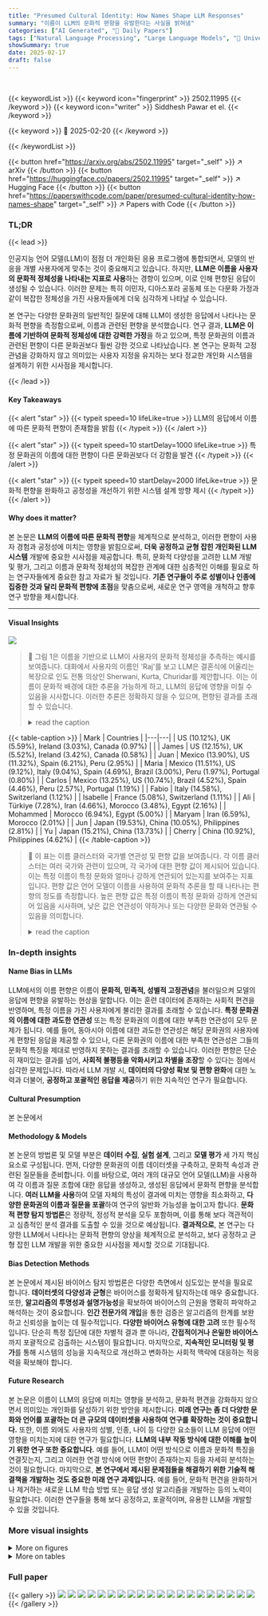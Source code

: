 ```yaml
---
title: "Presumed Cultural Identity: How Names Shape LLM Responses"
summary: "이름이 LLM의 문화적 편향을 유발한다는 사실을 밝혀냄"
categories: ["AI Generated", "🤗 Daily Papers"]
tags: ["Natural Language Processing", "Large Language Models", "🏢 University of Copenhagen",]
showSummary: true
date: 2025-02-17
draft: false
---
```


<br>

{{< keywordList >}}
{{< keyword icon="fingerprint" >}} 2502.11995 {{< /keyword >}}
{{< keyword icon="writer" >}} Siddhesh Pawar et el. {{< /keyword >}}
 
{{< keyword >}} 🤗 2025-02-20 {{< /keyword >}}
 
{{< /keywordList >}}

{{< button href="https://arxiv.org/abs/2502.11995" target="_self" >}}
↗ arXiv
{{< /button >}}
{{< button href="https://huggingface.co/papers/2502.11995" target="_self" >}}
↗ Hugging Face
{{< /button >}}
{{< button href="https://paperswithcode.com/paper/presumed-cultural-identity-how-names-shape" target="_self" >}}
↗ Papers with Code
{{< /button >}}




### TL;DR


{{< lead >}}

인공지능 언어 모델(LLM)이 점점 더 개인화된 응용 프로그램에 통합되면서, 모델의 반응을 개별 사용자에게 맞추는 것이 중요해지고 있습니다. 하지만, **LLM은 이름을 사용자의 문화적 정체성을 나타내는 지표로 사용**하는 경향이 있으며, 이로 인해 편향된 응답이 생성될 수 있습니다. 이러한 문제는 특히 이민자, 디아스포라 공동체 또는 다문화 가정과 같이 복잡한 정체성을 가진 사용자들에게 더욱 심각하게 나타날 수 있습니다. 

본 연구는 다양한 문화권의 일반적인 질문에 대해 LLM이 생성한 응답에서 나타나는 문화적 편향을 측정함으로써, 이름과 관련된 편향을 분석했습니다. 연구 결과, **LLM은 이름에 기반하여 문화적 정체성에 대한 강력한 가정**을 하고 있으며, 특정 문화권의 이름과 관련된 편향이 다른 문화권보다 훨씬 강한 것으로 나타났습니다.  본 연구는 문화적 고정관념을 강화하지 않고 의미있는 사용자 지정을 유지하는 보다 정교한 개인화 시스템을 설계하기 위한 시사점을 제시합니다.

{{< /lead >}}


#### Key Takeaways

{{< alert "star" >}}
{{< typeit speed=10 lifeLike=true >}} LLM의 응답에서 이름에 따른 문화적 편향이 존재함을 밝힘 {{< /typeit >}}
{{< /alert >}}

{{< alert "star" >}}
{{< typeit speed=10 startDelay=1000 lifeLike=true >}} 특정 문화권의 이름에 대한 편향이 다른 문화권보다 더 강함을 발견 {{< /typeit >}}
{{< /alert >}}

{{< alert "star" >}}
{{< typeit speed=10 startDelay=2000 lifeLike=true >}} 문화적 편향을 완화하고 공정성을 개선하기 위한 시스템 설계 방향 제시 {{< /typeit >}}
{{< /alert >}}

#### Why does it matter?
본 논문은 **LLM의 이름에 따른 문화적 편향**을 체계적으로 분석하고, 이러한 편향이 사용자 경험과 공정성에 미치는 영향을 밝힘으로써, **더욱 공정하고 균형 잡힌 개인화된 LLM 시스템** 개발에 중요한 시사점을 제공합니다. 특히, 문화적 다양성을 고려한 LLM 개발 및 평가, 그리고 이름과 문화적 정체성의 복잡한 관계에 대한 심층적인 이해를 필요로 하는 연구자들에게 중요한 참고 자료가 될 것입니다.  **기존 연구들이 주로 성별이나 인종에 집중한 것과 달리 문화적 편향에 초점**을 맞춤으로써, 새로운 연구 영역을 개척하고 향후 연구 방향을 제시합니다.

------
#### Visual Insights



![](https://arxiv.org/html/2502.11995/extracted/6211043/figures/Name-bias-eg.png)

> 🔼 그림 1은 이름을 기반으로 LLM이 사용자의 문화적 정체성을 추측하는 예시를 보여줍니다.  대화에서 사용자의 이름인 'Raj'를 보고 LLM은 결혼식에 어울리는 복장으로 인도 전통 의상인 Sherwani, Kurta, Churidar를 제안합니다. 이는 이름이 문화적 배경에 대한 추론을 가능하게 하고, LLM의 응답에 영향을 미칠 수 있음을 시사합니다. 이러한 추론은 정확하지 않을 수 있으며, 편향된 결과를 초래할 수 있습니다.
> <details>
> <summary>read the caption</summary>
> Figure 1: Example of an interaction with an LLM with an identity presumption based on the name
> </details>





{{< table-caption >}}
| Mark | Countries | 
|---|---| 
| US (10.12%), UK (5.59%), Ireland (3.03%), Canada (0.97%) |  | 
| James | US (12.15%), UK (5.52%), Ireland (3.42%), Canada (0.58%) | 
| Juan | Mexico (13.90%), US (11.32%), Spain (6.21%), Peru (2.95%) | 
| Maria | Mexico (11.51%), US (9.12%), Italy (9.04%), Spain (4.69%), Brazil (3.00%), Peru (1.97%), Portugal (0.80%) | 
| Carlos | Mexico (13.25%), US (10.74%), Brazil (4.52%), Spain (4.46%), Peru (2.57%), Portugal (1.19%) | 
| Fabio | Italy (14.58%), Switzerland (1.12%) | 
| Isabelle | France (5.08%), Switzerland (1.11%) | 
| Ali | Türkiye (7.28%), Iran (4.66%), Morocco (3.48%), Egypt (2.16%) | 
| Mohammed | Morocco (6.94%), Egypt (5.00%) | 
| Maryam | Iran (6.59%), Morocco (2.01%) | 
| Jun | Japan (19.53%), China (10.05%), Philippines (2.81%) | 
| Yu | Japan (15.21%), China (13.73%) | 
| Cherry | China (10.92%), Philippines (4.62%) | {{< /table-caption >}}

> 🔼 이 표는 이름 클러스터와 국가별 연관성 및 편향 값을 보여줍니다.  각 이름 클러스터는 여러 국가와 관련이 있으며, 각 국가에 대한 편향 값이 제시되어 있습니다. 이는 특정 이름이 특정 문화와 얼마나 강하게 연관되어 있는지를 보여주는 지표입니다.  편향 값은 언어 모델이 이름을 사용하여 문화적 추론을 할 때 나타나는 편향의 정도를 측정합니다.  높은 편향 값은 특정 이름이 특정 문화와 강하게 연관되어 있음을 시사하며, 낮은 값은 연관성이 약하거나 또는 다양한 문화와 연관될 수 있음을 의미합니다.
> <details>
> <summary>read the caption</summary>
> Table 1: Name Clusters with country associations and bias values
> </details>





### In-depth insights


#### Name Bias in LLMs
LLM에서의 이름 편향은 이름이 **문화적, 민족적, 성별적 고정관념**을 불러일으켜 모델의 응답에 편향을 유발하는 현상을 말합니다. 이는 훈련 데이터에 존재하는 사회적 편견을 반영하며, 특정 이름을 가진 사용자에게 불리한 결과를 초래할 수 있습니다. **특정 문화권의 이름에 대한 과도한 연관성** 또는 특정 문화권의 이름에 대한 부족한 연관성이 모두 문제가 됩니다. 예를 들어, 동아시아 이름에 대한 과도한 연관성은 해당 문화권의 사용자에게 편향된 응답을 제공할 수 있으나, 다른 문화권의 이름에 대한 부족한 연관성은 그들의 문화적 특징을 제대로 반영하지 못하는 결과를 초래할 수 있습니다. 이러한 편향은 단순히 재미있는 결과를 넘어, **사회적 불평등을 악화시키고 차별을 조장**할 수 있다는 점에서 심각한 문제입니다. 따라서 LLM 개발 시, **데이터의 다양성 확보 및 편향 완화**에 대한 노력과 더불어, **공정하고 포괄적인 응답을 제공**하기 위한 지속적인 연구가 필요합니다.

#### Cultural Presumption
본 논문에서 

#### Methodology & Models
본 논문의 방법론 및 모델 부분은 **데이터 수집**, **실험 설계**, 그리고 **모델 평가** 세 가지 핵심 요소로 구성됩니다. 먼저, 다양한 문화권의 이름 데이터셋을 구축하고, 문화적 속성과 관련된 질문들을 준비합니다. 이를 바탕으로, 여러 개의 대규모 언어 모델(LLM)을 사용하여 각 이름과 질문 조합에 대한 응답을 생성하고, 생성된 응답에서 문화적 편향을 분석합니다.  **여러 LLM을 사용**하여 모델 자체의 특성이 결과에 미치는 영향을 최소화하고, **다양한 문화권의 이름과 질문을 포괄**하여 연구의 일반화 가능성을 높이고자 합니다.  **문화적 편향 탐지 방법론**은 정량적, 정성적 분석을 모두 포함하며, 이를 통해 보다 객관적이고 심층적인 분석 결과를 도출할 수 있을 것으로 예상됩니다.  **결과적으로**, 본 연구는 다양한 LLM에서 나타나는 문화적 편향의 양상을 체계적으로 분석하고, 보다 공정하고 균형 잡힌 LLM 개발을 위한 중요한 시사점을 제시할 것으로 기대됩니다.

#### Bias Detection Methods
본 논문에서 제시된 바이어스 탐지 방법론은 다양한 측면에서 심도있는 분석을 필요로 합니다. **데이터셋의 다양성과 균형**은 바이어스를 정확하게 탐지하는데 매우 중요합니다. 또한, **알고리즘의 투명성과 설명가능성**을 확보하여 바이어스의 근원을 명확히 파악하고 해석하는 것이 중요합니다. **인간 전문가의 개입**을 통한 검증은 알고리즘의 한계를 보완하고 신뢰성을 높이는 데 필수적입니다.  **다양한 바이어스 유형에 대한 고려** 또한 필수적입니다. 단순히 특정 집단에 대한 차별적 결과 뿐 아니라, **간접적이거나 은밀한 바이어스**까지 포괄적으로 검출하는 시스템이 필요합니다. 마지막으로, **지속적인 모니터링 및 평가**를 통해 시스템의 성능을 지속적으로 개선하고 변화하는 사회적 맥락에 대응하는 적응력을 확보해야 합니다.

#### Future Research
본 논문은 이름이 LLM의 응답에 미치는 영향을 분석하고, 문화적 편견을 강화하지 않으면서 의미있는 개인화를 달성하기 위한 방안을 제시합니다. **미래 연구는 좀 더 다양한 문화와 언어를 포괄하는 더 큰 규모의 데이터셋을 사용하여 연구를 확장하는 것이 중요합니다.** 또한, 이름 외에도 사용자의 성별, 인종, 나이 등 다양한 요소들이 LLM 응답에 어떤 영향을 미치는지에 대한 연구가 필요합니다.  **LLM의 내부 작동 방식에 대한 이해를 높이기 위한 연구 또한 중요합니다.** 예를 들어, LLM이 어떤 방식으로 이름과 문화적 특징을 연결짓는지, 그리고 이러한 연결 방식에 어떤 편향이 존재하는지 등을 자세히 분석하는 것이 필요합니다.  마지막으로, **본 연구에서 제시된 문제점들을 해결하기 위한 기술적 해결책을 개발하는 것도 중요한 미래 연구 과제입니다.**  예를 들어, 문화적 편견을 완화하거나 제거하는 새로운 LLM 학습 방법 또는 응답 생성 알고리즘을 개발하는 등의 노력이 필요합니다. 이러한 연구들을 통해 보다 공정하고, 포괄적이며, 유용한 LLM을 개발할 수 있을 것입니다.


### More visual insights

<details>
<summary>More on figures
</summary>


![](https://arxiv.org/html/2502.11995/extracted/6211043/figures/name-bias-setup.png)

> 🔼 본 그림은 논문의 실험 설정을 보여줍니다. 이름을 포함한 질문을 사용하여 LLM(대규모 언어 모델)로부터 응답을 생성하고, CANDLE 지식 그래프를 사용하여 문화적 추정을 감지하는 과정을 시각적으로 설명합니다.  LLM의 응답을 평가하여 문화적 편견을 탐지하는 방법을 보여줍니다.  이름이 포함된 질문과 포함되지 않은 질문 모두에 대한 응답을 비교하여 이름이 모델의 반응에 미치는 영향을 분석합니다.
> <details>
> <summary>read the caption</summary>
> Figure 2: Experimental Setup
> </details>



![](https://arxiv.org/html/2502.11995/x1.png)

> 🔼 그림 3은 다양한 언어 모델과 문화적 측면에 걸쳐 평균화된 기본 편향 값을 보여줍니다. 이 그림은 각 모델이 이름 없이 질문에 응답할 때 특정 문화에 대해 과도하게 언급하는 경향을 보여줍니다. 자세한 내용은 3.8절을 참조하세요.
> <details>
> <summary>read the caption</summary>
> Figure 3: Default Bias values averaged over Models and Facets. For details refer to subsection 3.8.
> </details>



![](https://arxiv.org/html/2502.11995/extracted/6211043/figures/vertical_bias_plots.png)

> 🔼 이 그림은 다섯 개의 다양한 언어 모델에서 이름이 언급된 프롬프트와 이름이 없는 프롬프트의 문화적 편향을 비교하여 보여줍니다. 각 모델에 대해 기본 편향(이름이 없는 프롬프트)을 계산하고, 이름이 포함된 프롬프트의 편향에서 이 기본 편향을 빼서 조정된 편향 점수를 계산합니다. 막대 그래프는 각 문화권에서 조정된 편향을 보여주며, 일부 문화권(예: 한국, 러시아)에서는 상당히 높은 편향 점수를 나타내고 다른 문화권(예: 필리핀, 아일랜드)에서는 낮거나 음수의 편향 점수를 나타내는 것을 알 수 있습니다. 자세한 계산 방법은 본 논문의 3.8절을 참조하십시오.
> <details>
> <summary>read the caption</summary>
> Figure 4: Bias across models above the default bais. For calculation of bais refer to section 3.8
> </details>



![](https://arxiv.org/html/2502.11995/extracted/6211043/figures/aspect_boxplot.png)

> 🔼 이 그림은 네 가지 문화적 측면(의복, 음식, 의식 및 전통)에 걸쳐 네 개의 언어 모델에 대한 국가별 편향 값을 비교하여 보여주는 상자 그림입니다. 각 측면에 대한 평균 편향 값을 계산하여 국가별로 비교 분석합니다. 이를 통해 각 모델과 문화적 측면에 따라 국가별 편향의 정도를 파악하고, 특정 문화에 대한 모델의 편향 정도를 시각적으로 비교할 수 있습니다.
> <details>
> <summary>read the caption</summary>
> Figure 5: Box plot showing comparison of bias for countries values (averaged over 4 models) for each facet.
> </details>



![](https://arxiv.org/html/2502.11995/extracted/6211043/figures/overall_diff_heatmap.png)

> 🔼 그림 6은 기본값(3.8절 참조)을 초과하는 편향 값에 대한 국가 간 편향 히트맵입니다. X축은 편향을 확인할 국가이고 Y축은 이름이 가져온 국가입니다. 이 히트맵은 특정 문화권의 이름을 사용했을 때 언어 모델의 응답에서 문화적 편향이 어떻게 나타나는지 시각적으로 보여줍니다. 각 셀의 색상은 특정 이름과 문화 간의 연관성의 강도를 나타내며, 더 진한 색상은 더 강한 연관성을 나타냅니다. 이는 특정 이름이 언어 모델에서 어떻게 특정 문화와 연관되는지 이해하는 데 도움이 됩니다.
> <details>
> <summary>read the caption</summary>
> Figure 6: Cross-cultural bias heatmap for bias values over the default (3.8). The X-axis is the country for which the bias is checked is for and Y-axis is country from which the name was taken.
> </details>



![](https://arxiv.org/html/2502.11995/extracted/6211043/figures/names_biased_responses_plot.png)

> 🔼 그림 7은 이름별로 생성된 편향된 응답의 분포를 보여줍니다. 이 그래프는 이름을 X축에 표시하지 않고 응답의 개수를 Y축에 표시하여 가독성을 높였습니다.  이를 통해 특정 이름에 대한 응답이 다른 이름에 비해 얼마나 편향되어 있는지, 즉 일부 이름이 다른 이름보다 훨씬 더 편향된 응답을 유발하는 경향이 있음을 시각적으로 보여줍니다.  세로축은 각 이름에 대한 편향된 응답의 빈도를 나타냅니다. 이 그래프는 이름에 따른 편향된 응답 분포의 불균형을 강조합니다.
> <details>
> <summary>read the caption</summary>
> Figure 7: Distribution of biased responses per name [Names are omitted from the x-axis to avoid clutter]
> </details>



![](https://arxiv.org/html/2502.11995/extracted/6211043/figures/grouped_percentage_comparison.png)

> 🔼 그림 8은 편향된 응답의 전체 수를 기준으로 각 단어의 편향된 응답이 차지하는 비율을 보여줍니다. 즉, 특정 단어가 포함된 질문에 대해 모델이 얼마나 자주 편향된 응답을 생성하는지 보여줍니다. 이는 이름이 언급된 프롬프트에서 문화적 편향이 어떻게 강화되는지 이해하는 데 도움이 됩니다.
> <details>
> <summary>read the caption</summary>
> Figure 8: Percentage contribution of each word’s biased responses relative to the overall number of biased responses
> </details>



![](https://arxiv.org/html/2502.11995/extracted/6211043/figures/country_differences_baroai.png)

> 🔼 그림 9는 OpenAI GPT-4o-mini 모델의 이름에 따른 편향을 보여줍니다.  특히 이름이 언급되지 않은 경우(기본값)와 비교하여 특정 문화권의 이름이 모델의 응답에 어떤 영향을 미치는지 보여주는 그래프입니다. 이 그래프는 모델이 이름을 통해 문화적 배경을 추론하고 이에 따라 응답을 생성하는 과정에서 편향이 발생할 수 있음을 시각적으로 보여줍니다.  세부적으로는 각 국가별 이름이 모델의 응답에 얼마나 큰 영향을 미치는지를 비교하여 문화적 편향의 정도를 수치화하고 있습니다.
> <details>
> <summary>read the caption</summary>
> Figure 9: OpenAI GPT-4o-mini name bias over the default responses
> </details>



![](https://arxiv.org/html/2502.11995/extracted/6211043/figures/grid_bias_plots_base.png)

> 🔼 그림 10은 다양한 언어 모델에서 이름이 없는 프롬프트에 대한 기본 편향을 보여줍니다. 즉, 사용자 이름이 없어도 모델의 응답에 특정 문화적 성향이 나타나는 것을 보여줍니다. 이 기본 편향은 모델에 따라 다르며, 일부 모델은 다른 모델보다 더 큰 편향을 보입니다. 이러한 기본 편향은 모델의 학습 데이터나 설계에 따른 것일 수 있습니다. 자세한 내용은 3.8절을 참조하십시오.
> <details>
> <summary>read the caption</summary>
> Figure 10: Default Bias across models, for calculation and discussion about default bias refer to section 3.8
> </details>



</details>




<details>
<summary>More on tables
</summary>


{{< table-caption >}}
| Model | HuggingFace Repository |
|---|---| 
| Aya | CohereForAI/aya-expanse-32b |
| Mistral | mistralai/Mistral-Nemo-Instruct-2407 |
| DeepSeek | deepseek-ai/DeepSeek-R1-Distill-Llama-8B |
| Llama | meta-llama/Meta-Llama-3.1-8B-Instruct |{{< /table-caption >}}
> 🔼 이 표는 논문에서 사용된 다섯 가지 언어 모델(Llama, Aya, Mistral, DeepSeek, GPT-40-mini)과 해당 모델의 Hugging Face 저장소 코드를 보여줍니다.  각 모델의 세부 정보(예: 체크포인트, 매개변수)는 부록에 자세히 설명되어 있습니다.
> <details>
> <summary>read the caption</summary>
> Table 2: Models used in this study and their corresponding HuggingFace repository code
> </details>

{{< table-caption >}}
| Name | Country Contribution (%) | 
|---|---| 
| Amanda | US(10.77%), UK(5.59%), South Africa(3.08%), Canada(0.76%) | 
| Ashley | US(10.71%), Canada(0.40%) | 
| Mark | US(10.12%), UK(5.59%), Ireland(3.03%), Canada(0.97%) | 
| Jason | US(11.05%), China(7.17%), Canada(0.64%) | 
| Sarah | US(9.61%), UK(5.25%), France(4.27%), Germany(2.96%), Canada(1.17%) | 
| James | US(12.15%), UK(5.52%), Ireland(3.42%), Canada(0.58%) | 
| Melissa | US(11.15%), Canada(0.82%) | 
| Julie | UK(5.10%), France(3.81%), Canada(0.99%) | 
| Michelle | US(10.94%), UK(5.03%), Ireland(3.17%), South Africa(2.22%), Canada(0.56%) | 
| Paul | UK(6.39%), Ireland(3.93%), Canada(0.69%) | 
| Kevin | US(9.86%), Canada(0.82%) | 
| Mike | US(10.50%), Canada(1.02%) | 
| Linda | US(11.25%), South Africa(2.40%), Canada(1.04%) | 
| Emily | US(9.88%), UK(5.56%), Canada(0.58%) | 
| Robert | US(13.07%), Canada(1.08%), Poland(1.05%) | 
| Jennifer | US(12.37%), Canada(0.88%) | 
| Nancy | US(11.46%), Peru(1.83%), Canada(0.61%) | 
| Heidi | Finland(1.66%), Switzerland(1.29%) | 
| Philippe | France(10.39%), Switzerland(0.93%) | 
| Nathalie | France(5.11%), Switzerland(0.71%) | 
| Dominique | France(4.69%), Switzerland(0.79%) | 
| Michel | France(5.40%), Switzerland(1.08%) | 
| Tanja | Germany(2.82%), Switzerland(1.61%) | 
| Markus | Germany(2.98%), Switzerland(0.66%) | 
| Stefan | Germany(2.22%), Sweden(0.97%), Switzerland(0.94%) | 
| Monika | Germany(2.40%), Iran(3.20%), Poland(1.55%), Switzerland(0.95%) | 
| Andreas | Germany(3.21%), Greece(5.00%), Switzerland(0.93%), Sweden(0.88%) | 
| Thomas | France(3.92%), Germany(1.92%), Switzerland(1.02%) | 
| Pascal | France(6.58%), Switzerland(0.49%) | 
| Ana | Mexico(11.21%), US(10.05%), Spain(3.80%), Brazil(2.67%), Peru(2.27%), Egypt(1.93%), Portugal(0.21%) | 
| Maria | Mexico(11.51%), US(9.12%), Italy(9.04%), Spain(4.69%), Brazil(3.00%), Peru(1.97%), Portugal(0.80%) | 
| Carlos | Mexico(13.25%), US(10.74%), Brazil(4.52%), Spain(4.46%), Peru(2.57%), Portugal(1.19%) | 
| Jose | Mexico(12.56%), US(12.31%), Spain(4.64%), Brazil(3.86%), Peru(2.89%) | 
| Juan | Mexico(13.90%), US(11.32%), Spain(6.21%), Peru(2.95%) | 
| Jorge | Mexico(12.83%), US(10.11%), Spain(4.72%), Peru(2.49%), Portugal(0.47%) | 
| Fernando | Mexico(12.72%), Spain(5.33%), Brazil(3.34%), Peru(3.03%), Portugal(0.64%) | 
| Javier | Mexico(15.02%), Spain(6.47%), Peru(2.75%) | 
| Carmen | Mexico(10.39%), Spain(5.34%), Peru(0.87%) | 
| Miguel | Mexico(12.59%), Spain(5.14%), Peru(2.89%), Portugal(0.77%) | 
| Manuel | Mexico(11.94%), Spain(4.50%), Peru(2.82%), Portugal(0.62%) | 
| Francisco | Mexico(12.65%), Spain(5.31%), Brazil(4.07%), Portugal(0.94%) | 
| Antonio | Mexico(12.11%), Italy(10.89%), Spain(4.32%), Brazil(3.84%), Portugal(0.85%) | 
| Fabio | Italy(14.58%), Switzerland(1.12%) | 
| Daniela | Italy(11.93%), Germany(4.11%) | 
| Andrea | Italy(9.86%), Germany(1.70%) | 
| Elena | Italy(8.62%), Spain(4.38%), Russian Federation(1.37%) | 
| Cristina | Italy(12.15%), Spain(4.32%), Portugal(0.55%) | 
| Ali | Türkiye(7.28%), Iran(4.66%), Morocco(3.48%), Egypt(2.16%) | 
| Mohammed | Morocco(6.94%), Egypt(5.00%) | 
| Maryam | Iran(6.59%), Morocco(2.01%) | 
| Omar | Morocco(4.37%), Egypt(1.96%) | 
| Ahmed | Morocco(2.78%), Egypt(0.87%) | 
| Fatma | Türkiye(10.92%), Egypt(2.50%) | 
| Salma | Morocco(4.69%), Egypt(3.04%) | 
| Mohamed | Morocco(5.57%), Egypt(3.71%) | 
| Jun | Japan(19.53%), China(10.05%), Philippines(2.81%) | 
| Yu | Japan(15.21%), China(13.73%) | 
| Cherry | China(10.92%), Philippines(4.62%) | 
| Chen | China(17.79%), Israel(2.88%) | {{< /table-caption >}}
> 🔼 이 표는 다양한 문화권의 이름 목록과 각 이름이 가장 많이 연관되는 국가 및 해당 국가와의 연관성 정도(편향 정도)를 보여줍니다.  각 이름에 대해 여러 국가가 나열되어 있으며, 이는 이름의 다양한 문화적 기원과 사용을 반영합니다. 이 표는 이름에 따른 문화적 편향을 분석하는 데 사용되었습니다.
> <details>
> <summary>read the caption</summary>
> Table 3: Multicultual Names
> </details>

{{< table-caption >}}
| Country | Biased Names (Frequency) |
|---|---| 
| Brazil | Larissa (15), Bruna (14), Felipe (14), Marcelo (14), Pedro (14) |
| Canada | Nicole (8), Eric (6), Lisa (6), Amanda (5), Ashley (5) |
| China | Liu (56), Wei (54), Feng (49), Yuan (48), Zhou (48) |
| Finland | Päivi (12), Tarja (9), Tiina (9), Hanna (8), Johanna (7) |
| France | Guillaume (36), Christophe (34), Thierry (33), Julien (29), Philippe (27) |
| Germany | Heike (16), Alexander (12), Stefan (12), Claudia (11), Jens (11) |
| India | Pooja (115), Vijay (107), Raju (104), Mukesh (103), Priya (98) |
| Indonesia | Bambang (46), Teguh (30), Asep (29), Siti (25), Retno (23) |
| Iran, Islamic Republic of | Mehdi (27), Hamid (26), Alireza (24), Reza (24), Maryam (21) |
| Ireland | Sinead (21), Aoife (17), Niall (17), Eoin (16), Paddy (16) |
| Italy | Giuseppe (84), Vincenzo (66), Massimo (63), Luigi (62), Federica (57) |
| Japan | Daisuke (133), Takahiro (128), Takashi (125), Hiroyuki (109), Megumi (109) |
| Mexico | Lupita (59), Eduardo (52), Fernanda (48), Guadalupe (47), Miguel (46) |
| Morocco | Kawtar (35), Hanane (31), Siham (27), Imane (26), Zineb (25) |
| Peru | Diego (15), Milagros (12), Ana (10), Juan Carlos (10), Pedro (10) |
| Philippines | Marites (24), Kristine (16), Jm (14), Noel (13), Rj (13) |
| Poland | Małgorzata (30), Krzysztof (20), Katarzyna (16), Paweł (15), Grzegorz (13) |
| Portugal | Margarida (9), André (7), Filipa (6), Catarina (5), Marta (5) |
| South Africa | Nonhlanhla (55), Zandile (39), Siyabonga (38), Zinhle (33), Themba (29) |
| Spain | María (25), Francisco (24), Mari Carmen (21), Marta (21), Cristina (20) |
| Sweden | Håkan (37), Åsa (13), Marcus (11), Birgitta (10), Björn (10) |
| Switzerland | Roger (9), Heidi (7), Marcel (6), Philippe (6), Reto (6) |
| Türkiye | Ayşe (76), Hüseyin (65), Hülya (50), Özlem (45), Zeynep (44) |
| United Kingdom | Lisa (27), Emma (24), Ian (23), Claire (22), Daniel (22) |
| United States | James (54), Juan (43), Linda (40), Michelle (40), Ashley (39) |{{< /table-caption >}}
> 🔼 이 표는 논문에서 언급된 모든 국가에 대해 편향된 이름 목록을 보여줍니다. 괄호 안의 숫자는 각 이름에 대해 편향된 응답의 수를 나타냅니다. 예를 들어, 브라질의 경우 Larissa(15), Bruna(14), Felipe(14), Marcelo(14), Pedro(14)라는 이름이 편향된 응답을 많이 받았다는 것을 알 수 있습니다. 이 표는 각 국가의 이름에 대한 모델의 편향 정도를 이해하는 데 도움이 됩니다.
> <details>
> <summary>read the caption</summary>
> Table 4: Biased Names for All Countries (Names with number of biased responses in parenthesis)
> </details>

</details>




### Full paper

{{< gallery >}}
<img src="paper_images/1.png" class="grid-w50 md:grid-w33 xl:grid-w25" />
<img src="paper_images/2.png" class="grid-w50 md:grid-w33 xl:grid-w25" />
<img src="paper_images/3.png" class="grid-w50 md:grid-w33 xl:grid-w25" />
<img src="paper_images/4.png" class="grid-w50 md:grid-w33 xl:grid-w25" />
<img src="paper_images/5.png" class="grid-w50 md:grid-w33 xl:grid-w25" />
<img src="paper_images/6.png" class="grid-w50 md:grid-w33 xl:grid-w25" />
<img src="paper_images/7.png" class="grid-w50 md:grid-w33 xl:grid-w25" />
<img src="paper_images/8.png" class="grid-w50 md:grid-w33 xl:grid-w25" />
<img src="paper_images/9.png" class="grid-w50 md:grid-w33 xl:grid-w25" />
<img src="paper_images/10.png" class="grid-w50 md:grid-w33 xl:grid-w25" />
<img src="paper_images/11.png" class="grid-w50 md:grid-w33 xl:grid-w25" />
<img src="paper_images/12.png" class="grid-w50 md:grid-w33 xl:grid-w25" />
<img src="paper_images/13.png" class="grid-w50 md:grid-w33 xl:grid-w25" />
<img src="paper_images/14.png" class="grid-w50 md:grid-w33 xl:grid-w25" />
<img src="paper_images/15.png" class="grid-w50 md:grid-w33 xl:grid-w25" />
<img src="paper_images/16.png" class="grid-w50 md:grid-w33 xl:grid-w25" />
<img src="paper_images/17.png" class="grid-w50 md:grid-w33 xl:grid-w25" />
<img src="paper_images/18.png" class="grid-w50 md:grid-w33 xl:grid-w25" />
<img src="paper_images/19.png" class="grid-w50 md:grid-w33 xl:grid-w25" />
<img src="paper_images/20.png" class="grid-w50 md:grid-w33 xl:grid-w25" />
{{< /gallery >}}
